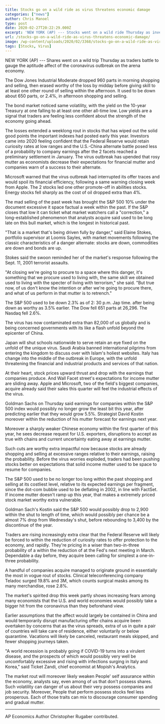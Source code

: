 ```yaml
---
title: Stocks go on a wild ride as virus threatens economic damage
categories: ["news"]
author: Chris Manoel
type: post
date: 2020-02-27T20:22:29.000Z
excerpt: 'NEW YORK (AP) --- Stocks went on a wild ride Thursday as investors struggle to gauge the potential impact of the coronavirus outbreak on the global economy. The Dow Jones Industrial Average dropped 960 points in morning trading, then erased much of the loss by midday before giving way to another round of selling in&hellip;'
url: /stocks-go-on-a-wild-ride-as-virus-threatens-economic-damage/
image: /wp-content/uploads/2020/02/3368/stocks-go-on-a-wild-ride-as-virus-threatens-economic-damage.png
tags: [Stocks, Virus]
---
```


NEW YORK (AP) --- Shares went on a wild trip Thursday as traders battle to gauge the aptitude affect of the coronavirus outbreak on the arena economy.

The Dow Jones Industrial Moderate dropped 960 parts in morning shopping and selling, then erased worthy of the loss by midday before giving skill to at least one other round of selling within the afternoon. It used to be down about 650 parts, or 2.4%, in afternoon shopping and selling.

The bond market noticed same volatility, with the yield on the 10-year Treasury at one falling to at least one other all-time low. Low yields are a signal that traders are feeling less confident about the strength of the economy going ahead.

The losses extended a weeklong rout in stocks that has wiped out the solid good points the important indexes had posted early this year. Investors came into 2020 feeling confident that the Federal Reserve would retain curiosity rates at low ranges and the U.S.-China alternate battle posed less of a probability to company earnings after the 2 facets reached a preliminary settlement in January. The virus outbreak has upended that rosy mutter as economists decrease their expectations for financial mutter and companies warn of a success to their alternate.

Microsoft warned that the virus outbreak had interrupted its offer traces and would spoil its financial efficiency, following a same warning closing week from Apple. The 2 stocks led one other promote-off in abilities stocks. Energy stocks fell sharply as the cost of oil dropped extra than 4%.

The mad selling of the past week has brought the S&P 500 10% under the document excessive it space factual a week within the past. If the S&P closes that low it can ticket what market watchers call a "correction," a long-established phenomenon that analysts acquire said used to be long late on this bull market, which is the longest in historical past.

"That is a market that's being driven fully by danger," said Elaine Stokes, portfolio supervisor at Loomis Sayles, with market movements following the classic characteristics of a danger alternate: stocks are down, commodities are down and bonds are up.

Stokes said the swoon reminded her of the market's response following the Sept. 11, 2001 terrorist assaults.

"At closing we're going to procure to a space where this danger, it's something that we procure used to living with, the same skill we obtained used to living with the specter of living with terrorism," she said. "But true now, of us don't know the intention or after we're going to procure there, and what of us perform in that mutter is to retrench."

The S&P 500 used to be down 2.3% as of 2: 30 p.m. Jap time. after being down as worthy as 3.5% earlier. The Dow fell 651 parts at 26,296. The Nasdaq fell 2.6%.

The virus has now contaminated extra than 82,000 of us globally and is being concerned governments with its like a flash unfold beyond the epicenter of China.

Japan will shut schools nationwide to serve retain an eye fixed on the unfold of the unique virus. Saudi Arabia banned international pilgrims from entering the kingdom to discuss over with Islam's holiest websites. Italy has change into the middle of the outbreak in Europe, with the unfold threatening the financial and industrial products and services of that nation.

At their heart, stock prices upward thrust and drop with the earnings that companies produce. And Wall Facet street's expectations for income mutter are sliding away. Apple and Microsoft, two of the field's biggest companies, acquire already said their sales this quarter will feel the industrial effects of the virus.

Goldman Sachs on Thursday said earnings for companies within the S&P 500 index would possibly no longer grow the least bit this year, after predicting earlier that they would grow 5.5%. Strategist David Kostin moreover within the reduction of his mutter forecast for earnings next year.

Moreover a sharply weaker Chinese economy within the first quarter of this year, he sees decrease request for U.S. exporters, disruptions to accept as true with chains and current uncertainty eating away at earnings mutter.

Such cuts are worthy extra impactful now because stocks are already shopping and selling at excessive ranges relative to their earnings, raising the probability. Before the virus worries exploded, traders had been pushing stocks better on expectations that solid income mutter used to be space to resume for companies.

The S&P 500 used to be no longer too long within the past shopping and selling at its costliest level, relative to its expected earnings per fragment, since the dot-com bubble used to be deflating in 2002, in line with FactSet. If income mutter doesn't ramp up this year, that makes a extremely priced stock market worthy extra vulnerable.

Goldman Sach's Kostin said the S&P 500 would possibly drop to 2,900 within the shut to length of time, which would possibly per chance be a almost 7% drop from Wednesday's shut, before rebounding to 3,400 by the discontinue of the year.

Traders are rising increasingly extra clear that the Federal Reserve will likely be forced to within the reduction of curiosity rates to offer protection to the economy, and rapidly. They're pricing in a wiser than two-in-three probability of a within the reduction of at the Fed's next meeting in March. Dependable a day before, they acquire been calling for simplest a one-in-three probability.

A handful of companies acquire managed to originate ground in essentially the most in vogue rout of stocks. Clinical teleconferencing company Teladoc surged 19.8% and 3M, which counts surgical masks among its many merchandise, rose 2.8%.

The market's spirited drop this week partly shows increasing fears among many economists that the U.S. and world economies would possibly take a bigger hit from the coronavirus than they beforehand view.

Earlier assumptions that the affect would largely be contained in China and would temporarily disrupt manufacturing offer chains acquire been overtaken by concerns that as the virus spreads, extra of us in quite a pair of countries will take care of residence, either voluntarily or below quarantine. Vacations will likely be canceled, restaurant meals skipped, and fewer shopping journeys taken.

"A world recession is probably going if COVID-19 turns into a virulent disease, and the prospects of which would possibly very well be uncomfortably excessive and rising with infections surging in Italy and Korea," said Ticket Zandi, chief economist at Mopish's Analytics.

The market rout will moreover likely weaken People' self assurance within the economy, analysts say, even among of us that don't possess shares. Such volatility can danger of us about their very possess companies and job security. Moreover, People that perform possess stocks feel less prosperous. Each of those traits can mix to discourage consumer spending and gradual mutter.

* * *

AP Economics Author Christopher Rugaber contributed.
